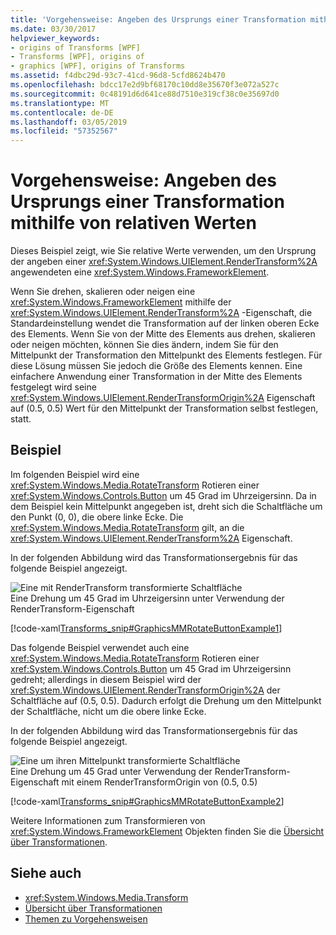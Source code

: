 ```yaml
---
title: 'Vorgehensweise: Angeben des Ursprungs einer Transformation mithilfe von relativen Werten'
ms.date: 03/30/2017
helpviewer_keywords:
- origins of Transforms [WPF]
- Transforms [WPF], origins of
- graphics [WPF], origins of Transforms
ms.assetid: f4dbc29d-93c7-41cd-96d8-5cfd8624b470
ms.openlocfilehash: bdcc17e2d9bf68170c10dd8e35670f3e072a527c
ms.sourcegitcommit: 0c48191d6d641ce88d7510e319cf38c0e35697d0
ms.translationtype: MT
ms.contentlocale: de-DE
ms.lasthandoff: 03/05/2019
ms.locfileid: "57352567"
---
```

# <a name="how-to-specify-the-origin-of-a-transform-by-using-relative-values"></a>Vorgehensweise: Angeben des Ursprungs einer Transformation mithilfe von relativen Werten
Dieses Beispiel zeigt, wie Sie relative Werte verwenden, um den Ursprung der angeben einer <xref:System.Windows.UIElement.RenderTransform%2A> angewendeten eine <xref:System.Windows.FrameworkElement>.  
  
 Wenn Sie drehen, skalieren oder neigen eine <xref:System.Windows.FrameworkElement> mithilfe der <xref:System.Windows.UIElement.RenderTransform%2A> -Eigenschaft, die Standardeinstellung wendet die Transformation auf der linken oberen Ecke des Elements. Wenn Sie von der Mitte des Elements aus drehen, skalieren oder neigen möchten, können Sie dies ändern, indem Sie für den Mittelpunkt der Transformation den Mittelpunkt des Elements festlegen. Für diese Lösung müssen Sie jedoch die Größe des Elements kennen. Eine einfachere Anwendung einer Transformation in der Mitte des Elements festgelegt wird seine <xref:System.Windows.UIElement.RenderTransformOrigin%2A> Eigenschaft auf (0.5, 0.5) Wert für den Mittelpunkt der Transformation selbst festlegen, statt.  
  
## <a name="example"></a>Beispiel  
 Im folgenden Beispiel wird eine <xref:System.Windows.Media.RotateTransform> Rotieren einer <xref:System.Windows.Controls.Button> um 45 Grad im Uhrzeigersinn. Da in dem Beispiel kein Mittelpunkt angegeben ist, dreht sich die Schaltfläche um den Punkt (0, 0), die obere linke Ecke. Die <xref:System.Windows.Media.RotateTransform> gilt, an die <xref:System.Windows.UIElement.RenderTransform%2A> Eigenschaft.  
  
 In der folgenden Abbildung wird das Transformationsergebnis für das folgende Beispiel angezeigt.  
  
 ![Eine mit RenderTransform transformierte Schaltfläche](./media/graphicsmm-rendertransformwithdefaultcenter.png "Graphicsmm_RenderTransformWithDefaultCenter")  
Eine Drehung um 45 Grad im Uhrzeigersinn unter Verwendung der RenderTransform-Eigenschaft  
  
 [!code-xaml[Transforms_snip#GraphicsMMRotateButtonExample1](~/samples/snippets/csharp/VS_Snippets_Wpf/Transforms_snip/CS/ButtonRotateTransformExample.xaml#graphicsmmrotatebuttonexample1)]  
  
 Das folgende Beispiel verwendet auch eine <xref:System.Windows.Media.RotateTransform> Rotieren einer <xref:System.Windows.Controls.Button> um 45 Grad im Uhrzeigersinn gedreht; allerdings in diesem Beispiel wird der <xref:System.Windows.UIElement.RenderTransformOrigin%2A> der Schaltfläche auf (0.5, 0.5). Dadurch erfolgt die Drehung um den Mittelpunkt der Schaltfläche, nicht um die obere linke Ecke.  
  
 In der folgenden Abbildung wird das Transformationsergebnis für das folgende Beispiel angezeigt.  
  
 ![Eine um ihren Mittelpunkt transformierte Schaltfläche](./media/graphicsmm-rendertransformrelativecenter.png "Graphicsmm_RenderTransformRelativeCenter")  
Eine Drehung um 45 Grad unter Verwendung der RenderTransform-Eigenschaft mit einem RenderTransformOrigin von (0.5, 0.5)  
  
 [!code-xaml[Transforms_snip#GraphicsMMRotateButtonExample2](~/samples/snippets/csharp/VS_Snippets_Wpf/Transforms_snip/CS/ButtonRotateTransformExample.xaml#graphicsmmrotatebuttonexample2)]  
  
 Weitere Informationen zum Transformieren von <xref:System.Windows.FrameworkElement> Objekten finden Sie die [Übersicht über Transformationen](transforms-overview.md).  
  
## <a name="see-also"></a>Siehe auch
- <xref:System.Windows.Media.Transform>
- [Übersicht über Transformationen](transforms-overview.md)
- [Themen zu Vorgehensweisen](transformations-how-to-topics.md)
